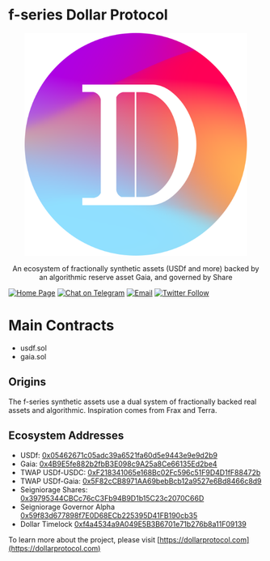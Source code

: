 # f-series Dollar Protocol

<p align="center">
  <img alt="DP Logo" src="./assets/usdf.svg" width="440">
</p>

<p align="center">
  An ecosystem of fractionally synthetic assets (USDf and more) backed by an algorithmic reserve asset Gaia, and governed by Share
</p>

[![Home Page](https://img.shields.io/badge/homepage-view-red.svg)](https://dollarprotocol.com/)
[![Chat on Telegram](https://img.shields.io/badge/Chat%20on-Telegram-brightgreen.svg)](https://t.me/dollarprotocol) 
[![Email](https://img.shields.io/badge/send-email-blue.svg)](mailto:info@dollarprotocol.ccom)
[![Twitter Follow](https://img.shields.io/twitter/follow/dollarprotocol?label=follow%20%40dollarprotocol&style=social)](https://twitter.com/dollarprotocol)

# Main Contracts
* usdf.sol
* gaia.sol

## Origins
The f-series synthetic assets use a dual system of fractionally backed real assets and algorithmic. Inspiration comes from Frax and Terra.

## Ecosystem Addresses
* USDf: [0x05462671c05adc39a6521fa60d5e9443e9e9d2b9](http://etherscan.io/address/0x05462671c05adc39a6521fa60d5e9443e9e9d2b9)
* Gaia: [0x4B9E5fe882b2fbB3E098c9A25a8Ce66135Ed2be4](http://etherscan.io/address/0x4B9E5fe882b2fbB3E098c9A25a8Ce66135Ed2be4)
* TWAP USDf-USDC: [0xF218341065e168Bc02Fc596c51F9D4D1fF88472b](http://etherscan.io/address/0xF218341065e168Bc02Fc596c51F9D4D1fF88472b)
* TWAP USDf-Gaia: [0x5F82cCB8971AA69bebBcb12a9527e6Bd8466c8d9](http://etherscan.io/address/0x5F82cCB8971AA69bebBcb12a9527e6Bd8466c8d9)
* Seigniorage Shares: [0x39795344CBCc76cC3Fb94B9D1b15C23c2070C66D](http://etherscan.io/address/0x39795344CBCc76cC3Fb94B9D1b15C23c2070C66D)
* Seigniorage Governor Alpha [0x59f83d677898f7E0D68ECb225395D41FB190cb35](http://etherscan.io/address/0x59f83d677898f7E0D68ECb225395D41FB190cb35)
* Dollar Timelock [0xf4a4534a9A049E5B3B6701e71b276b8a11F09139](http://etherscan.io/address/0xf4a4534a9A049E5B3B6701e71b276b8a11F09139)

To learn more about the project, please visit [https://dollarprotocol.com](https://dollarprotocol.com)
